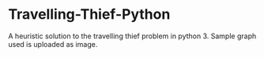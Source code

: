 # Travelling-Thief-Python
A heuristic solution to the travelling thief problem in python 3. Sample graph used is uploaded as image.
